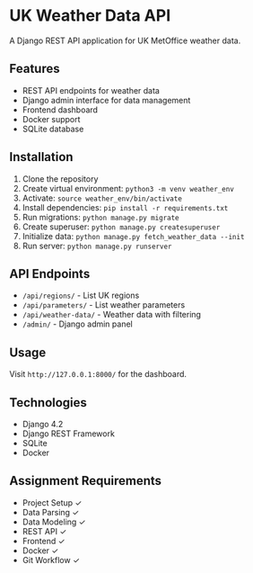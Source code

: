 # UK Weather Data API

A Django REST API application for UK MetOffice weather data.

## Features

- REST API endpoints for weather data
- Django admin interface for data management
- Frontend dashboard
- Docker support
- SQLite database

## Installation

1. Clone the repository
2. Create virtual environment: `python3 -m venv weather_env`
3. Activate: `source weather_env/bin/activate`
4. Install dependencies: `pip install -r requirements.txt`
5. Run migrations: `python manage.py migrate`
6. Create superuser: `python manage.py createsuperuser`
7. Initialize data: `python manage.py fetch_weather_data --init`
8. Run server: `python manage.py runserver`

## API Endpoints

- `/api/regions/` - List UK regions
- `/api/parameters/` - List weather parameters
- `/api/weather-data/` - Weather data with filtering
- `/admin/` - Django admin panel

## Usage

Visit `http://127.0.0.1:8000/` for the dashboard.

## Technologies

- Django 4.2
- Django REST Framework
- SQLite
- Docker

## Assignment Requirements

- Project Setup ✓
- Data Parsing ✓
- Data Modeling ✓
- REST API ✓
- Frontend ✓
- Docker ✓
- Git Workflow ✓

